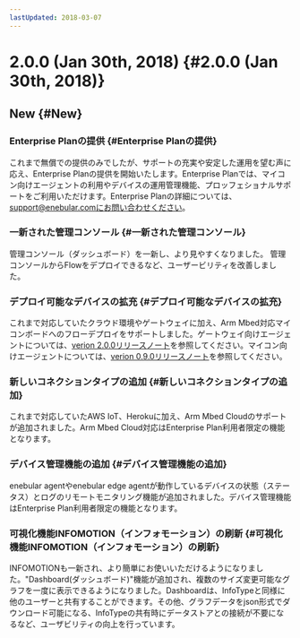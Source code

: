 ```yaml
---
lastUpdated: 2018-03-07
---
```


# 2.0.0 (Jan 30th, 2018) {#2.0.0 (Jan 30th, 2018)}

## New {#New}

### Enterprise Planの提供 {#Enterprise Planの提供}
これまで無償での提供のみでしたが、サポートの充実や安定した運用を望む声に応え、Enterprise Planの提供を開始いたします。Enterprise Planでは、マイコン向けエージェントの利用やデバイスの運用管理機能、プロッフェショナルサポートをご利用いただけます。Enterprise Planの詳細については、support@enebular.comにお問い合わせください。

### 一新された管理コンソール {#一新された管理コンソール}
管理コンソール（ダッシュボード）を一新し、より見やすくなりました。
管理コンソールからFlowをデプロイできるなど、ユーザービリティを改善しました。

### デプロイ可能なデバイスの拡充 {#デプロイ可能なデバイスの拡充}
これまで対応していたクラウド環境やゲートウェイに加え、Arm Mbed対応マイコンボードへのフローデプロイをサポートしました。ゲートウェイ向けエージェントについては、[verion 2.0.0リリースノート](../enebular-agent/2.0.0.md)を参照してください。マイコン向けエージェントについては、[verion 0.9.0リリースノート](../enebular-edge-agent/0.9.0.md)を参照してください。

### 新しいコネクションタイプの追加 {#新しいコネクションタイプの追加}
これまで対応していたAWS IoT、Herokuに加え、Arm Mbed Cloudのサポートが追加されました。Arm Mbed Cloud対応はEnterprise Plan利用者限定の機能となります。

### デバイス管理機能の追加 {#デバイス管理機能の追加}
enebular agentやenebular edge agentが動作しているデバイスの状態（ステータス）とログのリモートモニタリング機能が追加されました。デバイス管理機能はEnterprise Plan利用者限定の機能となります。

### 可視化機能INFOMOTION（インフォモーション）の刷新 {#可視化機能INFOMOTION（インフォモーション）の刷新}
INFOMOTIONも一新され、より簡単にお使いいただけるようになりました。"Dashboard(ダッシュボード)"機能が追加され、複数のサイズ変更可能なグラフを一度に表示できるようになりました。Dashboardは、InfoTypeと同様に他のユーザーと共有することができます。その他、グラフデータをjson形式でダウンロード可能になる、InfoTypeの共有時にデータストアとの接続が不要になるなど、ユーザビリティの向上を行っています。